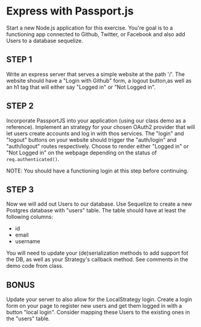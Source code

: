 # Express with Passport.js

Start a new Node.js application for this exercise. You're goal is to a functioning app connected to Github, Twitter, or Facebook and also add Users to a database sequelize.

## STEP 1
Write an express server that serves a simple website at the path '/'. The website should have a "Login with Github" form, 
a logout button,as  well as an h1 tag that will either say "Logged in" or "Not Logged in".

## STEP 2
Incorporate PassportJS into your application (using our class demo as a reference). 
Implement an strategy for your chosen OAuth2 provider that will let users create accounts and log in with thos services. 
The "login" and "logout" buttons on your website should trigger the "auth/login" and "auth/logout" 
routes respectively. Choose to render either "Logged in" or "Not Logged in" on the webpage depending on the status of `req.authenticated()`.

NOTE: You should have a functioning login at this step before continuing.

## STEP 3
Now we will add out Users to our database. Use Sequelize to create a new Postgres database with "users" table. 
The table should have at least the following columns:
* id
* email
* username

You will need to update your (de)serialization methods to add support fot the DB, as well as your Strategy's callback method. See comments 
in the demo code from class.

## BONUS
Update your server to also allow for the LocalStrategy login. Create a login form on your page to register new users and get them logged in with a button "local login". Consider mapping these Users to the existing ones in the "users" table.